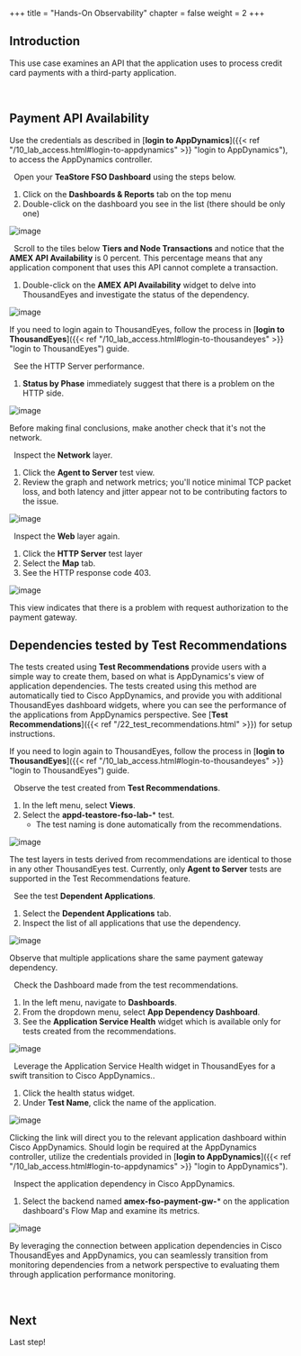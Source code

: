 +++
title = "Hands-On Observability"
chapter = false
weight = 2
+++

## Introduction

This use case examines an API that the application uses to process credit card payments with a third-party application.  

<!-- PER LITE VS FULL START -->

<!-- FULL -->
<!--
<span style="color: #143c76;"><i class='fas fa-circle fa-sm'></i></span>&nbsp; Use the credentials used previously to <a href="https://www.fsolabs.net/20_lab_environment/23_finalize_setup.html#verify-appdynamics-agents" target="_blank">**login to the AppDynamics controller**</a> if you've been logged out.
-->
<!-- FULL -->


<br>

## Payment API Availability

Use the credentials as described in [**login to AppDynamics**]({{< ref "/10_lab_access.html#login-to-appdynamics" >}} "login to AppDynamics"), to access the AppDynamics controller.

<span style="color: #143c76;"><i class='fas fa-circle fa-sm'></i></span>&nbsp; Open your **TeaStore FSO Dashboard** using the steps below.

1. Click on the **Dashboards & Reports** tab on the top menu
2. Double-click on the dashboard you see in the list (there should be only one)

![image](/images/40_app_depend_mon/ADM_01.png)



<span style="color: #143c76;"><i class='fas fa-circle fa-sm'></i></span>&nbsp; Scroll to the tiles below **Tiers and Node Transactions** and notice that the **AMEX API Availability** is 0 percent. This percentage means that any application component that uses this API cannot complete a transaction.

1. Double-click on the **AMEX API Availability** widget to delve into ThousandEyes and investigate the status of the dependency.

![image](/images/40_app_depend_mon/ADM_02.png)

If you need to login again to ThousandEyes, follow the process in [**login to ThousandEyes**]({{< ref "/10_lab_access.html#login-to-thousandeyes" >}} "login to ThousandEyes") guide.

<span style="color: #143c76;"><i class='fas fa-circle fa-sm'></i></span>&nbsp; See the HTTP Server performance.

1. **Status by Phase** immediately suggest that there is a problem on the HTTP side.

![image](/images/40_app_depend_mon/ADM_03.png)

Before making final conclusions, make another check that it's not the network.

<span style="color: #143c76;"><i class='fas fa-circle fa-sm'></i></span>&nbsp; Inspect the **Network** layer.

1. Click the **Agent to Server** test view.
2. Review the graph and network metrics; you'll notice minimal TCP packet loss, and both latency and jitter appear not to be contributing factors to the issue.

![image](/images/40_app_depend_mon/ADM_04.png)

<span style="color: #143c76;"><i class='fas fa-circle fa-sm'></i></span>&nbsp; Inspect the **Web** layer again.

1. Click the **HTTP Server** test layer
2. Select the **Map** tab.
3. See the HTTP response code 403.

![image](/images/40_app_depend_mon/ADM_05.png)

This view indicates that there is a problem with request authorization to the payment gateway.

## Dependencies tested by Test Recommendations

The tests created using **Test Recommendations** provide users with a simple way to create them, based on what is AppDynamics's view of application dependencies. The tests created using this method are automatically tied to Cisco AppDynamics, and provide you with additional ThousandEyes dashboard widgets, where you can see the performance of the applications from AppDynamics perspective. See [**Test Recommendations**]({{< ref "/22_test_recommendations.html" >}}) for setup instructions.

If you need to login again to ThousandEyes, follow the process in [**login to ThousandEyes**]({{< ref "/10_lab_access.html#login-to-thousandeyes" >}} "login to ThousandEyes") guide.

<span style="color: #143c76;"><i class='fas fa-circle fa-sm'></i></span>&nbsp; Observe the test created from **Test Recommendations**.

1. In the left menu, select **Views**.
2. Select the **appd-teastore-fso-lab-**\* test.
   - The test naming is done automatically from the recommendations.

![image](/images/40_app_depend_mon/ADM_Rec_01.png)

The test layers in tests derived from recommendations are identical to those in any other ThousandEyes test. Currently, only **Agent to Server** tests are supported in the Test Recommendations feature.

<span style="color: #143c76;"><i class='fas fa-circle fa-sm'></i></span>&nbsp; See the test **Dependent Applications**.

1. Select the **Dependent Applications** tab.
2. Inspect the list of all applications that use the dependency.

![image](/images/40_app_depend_mon/ADM_Rec_02.png)

Observe that multiple applications share the same payment gateway dependency.

<span style="color: #143c76;"><i class='fas fa-circle fa-sm'></i></span>&nbsp; Check the Dashboard made from the test recommendations.

1. In the left menu, navigate to **Dashboards**.
2. From the dropdown menu, select **App Dependency Dashboard**.
3. See the **Application Service Health** widget which is available only for tests created from the recommendations.

![image](/images/40_app_depend_mon/ADM_Rec_03.png)

<span style="color: #143c76;"><i class='fas fa-circle fa-sm'></i></span>&nbsp; Leverage the Application Service Health widget in ThousandEyes for a swift transition to Cisco AppDynamics..

1. Click the health status widget.
2. Under **Test Name**, click the name of the application.

![image](/images/40_app_depend_mon/ADM_Rec_04.png)

Clicking the link will direct you to the relevant application dashboard within Cisco AppDynamics. Should login be required at the AppDynamics controller, utilize the credentials provided in [**login to AppDynamics**]({{< ref "/10_lab_access.html#login-to-appdynamics" >}} "login to AppDynamics").

<span style="color: #143c76;"><i class='fas fa-circle fa-sm'></i></span>&nbsp; Inspect the application dependency in Cisco AppDynamics.

1. Select the backend named **amex-fso-payment-gw-**\* on the application dashboard's Flow Map and examine its metrics.

![image](/images/40_app_depend_mon/ADM_Rec_05.png)

By leveraging the connection between application dependencies in Cisco ThousandEyes and AppDynamics, you can seamlessly transition from monitoring dependencies from a network perspective to evaluating them through application performance monitoring.

<br>


## Next <span style="color: #143c76;"><i class='fas fa-cog fa-spin fa-sm'></i></span>&nbsp;

Last step!

<br>